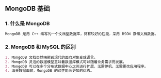 ## MongoDB 基础

### 1. 什么是 MongoDB

```markdown
MongoDB 是用 C++ 编写的一个文档型数据库，具有较好的性能，采用 BSON 存储文档数据。用户可以在未定义结构的情况下创建记录，集合中的文档不需要具有相同的一组字段。另外 MongoDB 还涉及了高可用性和可扩展性，并且提供了即用型复制和自动分片的功能。
```

### 2. MongoDB 和 MySQL 的区别

```markdown
1. MongoDB 文档自然映射到现代的面向对象变成语言。
2. MongoDB 灵活的数据模型意味着数据库模式可以随着业务需求而发展。
3. MongoDB 可以在多个分布式数据中心之间进行扩展，无需停机，无需更改应用程序。
4. 海量数据面前，MongoDB 的读性能会更加的优秀。
```



